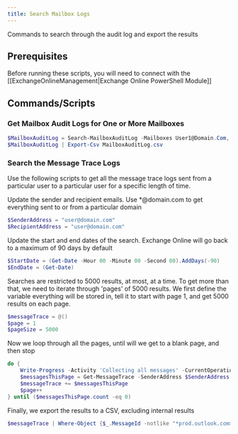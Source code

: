 ```yaml
---
title: Search Mailbox Logs
---
```


Commands to search through the audit log and export the results

## Prerequisites

Before running these scripts, you will need to connect with the [[ExchangeOnlineManagement|Exchange Online PowerShell Module]]

## Commands/Scripts

### Get Mailbox Audit Logs for One or More Mailboxes

```PowerShell
$MailboxAuditLog = Search-MailboxAuditLog -Mailboxes User1@Domain.Com, User2@Domain.Com, User3@Domain.Com -LogonTypes Admin,Delegate -StartDate MM/DD/YYYY -EndDate MM/DD/YYYY -ResultSize 99999
$MailboxAuditLog | Export-Csv MailboxAuditLog.csv
```

### Search the Message Trace Logs

Use the following scripts to get all the message trace logs sent from a particular user to a particular user for a specific length of time.

Update the sender and recipient emails. Use \*@domain.com to get everything sent to or from a particular domain

```PowerShell
$SenderAddress = "user@domain.com"
$RecipientAddress = "user@domain.com"
```

Update the start and end dates of the search. Exchange Online will go back to a maximum of 90 days by default

```PowerShell
$StartDate = (Get-Date -Hour 00 -Minute 00 -Second 00).AddDays(-90)
$EndDate = (Get-Date)
```

Searches are restricted to 5000 results, at most, at a time. To get more than that, we need to iterate through 'pages' of 5000 results.
We first define the variable everything will be stored in, tell it to start with page 1, and get 5000 results on each page.

```PowerShell
$messageTrace = @()
$page = 1
$pageSize = 5000
```

Now we loop through all the pages, until will we get to a blank page, and then stop

```PowerShell
do {
    Write-Progress -Activity 'Collecting all messages' -CurrentOperation $page
    $messagesThisPage = Get-MessageTrace -SenderAddress $SenderAddress -RecipientAddress $RecipientAddress -StartDate $StartDate -EndDate $EndDate -PageSize $pageSize -Page $page
    $messageTrace += $messagesThisPage
    $page++
} until ($messagesThisPage.count -eq 0)
```

Finally, we export the results to a CSV, excluding internal results

```PowerShell
$messageTrace | Where-Object {$_.MessageId -notlike "*prod.outlook.com>"} | export-csv "C:\temp\MessageTrace $(Get-date -Format 'yyyy-MM-dd').csv"
```
